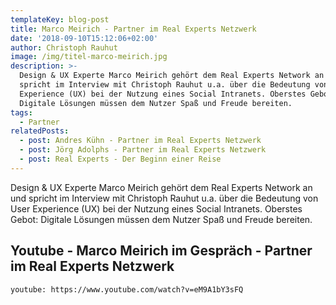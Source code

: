 ```yaml
---
templateKey: blog-post
title: Marco Meirich - Partner im Real Experts Netzwerk
date: '2018-09-10T15:12:06+02:00'
author: Christoph Rauhut
image: /img/titel-marco-meirich.jpg
description: >-
  Design & UX Experte Marco Meirich gehört dem Real Experts Network an und
  spricht im Interview mit Christoph Rauhut u.a. über die Bedeutung von User
  Experience (UX) bei der Nutzung eines Social Intranets. Oberstes Gebot:
  Digitale Lösungen müssen dem Nutzer Spaß und Freude bereiten. 
tags:
  - Partner
relatedPosts:
  - post: Andres Kühn - Partner im Real Experts Netzwerk
  - post: Jörg Adolphs - Partner im Real Experts Netzwerk
  - post: Real Experts - Der Beginn einer Reise
---
```

Design & UX Experte Marco Meirich gehört dem Real Experts Network an und spricht im Interview mit Christoph Rauhut u.a. über die Bedeutung von User Experience (UX) bei der Nutzung eines Social Intranets. Oberstes Gebot: Digitale Lösungen müssen dem Nutzer Spaß und Freude bereiten. 

## Youtube - Marco Meirich im Gespräch - Partner im Real Experts Netzwerk

`youtube: https://www.youtube.com/watch?v=eM9A1bY3sFQ` 
